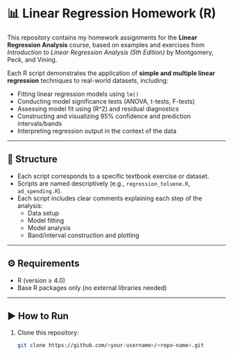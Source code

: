 # 📊 Linear Regression Homework (R)

This repository contains my homework assignments for the **Linear Regression Analysis** course, based on examples and exercises from  
*Introduction to Linear Regression Analysis (5th Edition)* by Montgomery, Peck, and Vining.

Each R script demonstrates the application of **simple and multiple linear regression** techniques to real-world datasets, including:

- Fitting linear regression models using `lm()`
- Conducting model significance tests (ANOVA, t-tests, F-tests)
- Assessing model fit using \(R^2\) and residual diagnostics
- Constructing and visualizing 95% confidence and prediction intervals/bands
- Interpreting regression output in the context of the data

---

## 📁 Structure

- Each script corresponds to a specific textbook exercise or dataset.
- Scripts are named descriptively (e.g., `regression_toluene.R`, `ad_spending.R`).
- Each script includes clear comments explaining each step of the analysis:
  - Data setup
  - Model fitting
  - Model analysis
  - Band/interval construction and plotting

---

## ⚙️ Requirements

- R (version ≥ 4.0)
- Base R packages only (no external libraries needed)

---

## ▶️ How to Run

1. Clone this repository:
   ```bash
   git clone https://github.com/<your-username>/<repo-name>.git
